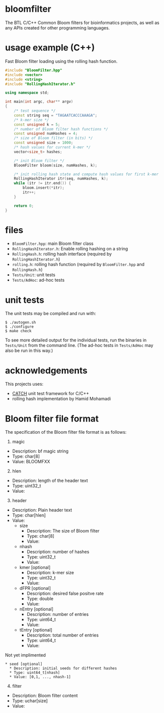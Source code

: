 # bloomfilter

The BTL C/C++ Common Bloom filters for bioinformatics projects, as well as any APIs created for other programming languages.

# usage example (C++)

Fast Bloom filter loading using the rolling hash function.

```C++
#include "BloomFilter.hpp"
#include <vector>
#include <string>
#include "RollingHashIterator.h"

using namespace std;

int main(int argc, char** argv)
{
	/* test sequence */
	const string seq = "TAGAATCACCCAAAGA";
	/* k-mer size */
	const unsigned k = 5;
	/* number of Bloom filter hash functions */
	const unsigned numHashes = 4;
	/* size of Bloom filter (in bits) */
	const unsigned size = 1000;
	/* hash values for current k-mer */
	vector<size_t> hashes;

	/* init Bloom filter */
	BloomFilter bloom(size, numHashes, k);

	/* init rolling hash state and compute hash values for first k-mer */
	RollingHashIterator itr(seq, numHashes, k);
	while (itr != itr.end()) {
		bloom.insert(*itr);
		itr++;
	}

	return 0;
}
```

# files

* `BloomFilter.hpp`: main Bloom filter class
* `RollingHashIterator.h`: Enable rolling hashing on a string 
* `RollingHash.h`: rolling hash interface (required by `RollingHashIterator.h`)
* `rolling.h`: rolling hash function (required by `BloomFilter.hpp` and `RollingHash.h`)
* `Tests/Unit`: unit tests
* `Tests/AdHoc`: ad-hoc tests

# unit tests

The unit tests may be compiled and run with:

	$ ./autogen.sh
	$ ./configure
	$ make check

To see more detailed output for the individual tests, run the binaries in `Tests/Unit` from the command line. (The ad-hoc tests in `Tests/AdHoc` may also be run in this way.)

# acknowledgements

This projects uses:
* [CATCH](https://github.com/philsquared/Catch) unit test framework for C/C++
* rolling hash implementation by Hamid Mohamadi

# Bloom filter file format

The specification of the Bloom filter file format is as follows:

1. magic
  * Description: bf magic string
  * Type: char[8]
  * Value: BLOOMFXX
2. hlen
  * Description: length of the header text
  * Type: uint32_t
  * Value:
3. header
  * Description: Plain header text
  * Type: char[hlen]
  * Value:
    * size
      * Description: The size of Bloom filter
      * Type: char[8]
      * Value:
    * nhash
      * Description: number of hashes
      * Type: uint32_t
      * Value:
    * kmer [optional]
      * Description: k-mer size
      * Type: uint32_t
      * Value:
    * dFPR [optional]
      * Description: desired false positve rate
      * Type: double
      * Value:
    * nEntry [optional]
      * Description: number of entries
      * Type: uint64_t
      * Value:
    * tEntry [optional]
      * Description: total number of entries
      * Type: uint64_t
      * Value:

Not yet implimented
    
    * seed [optional]
      * Description: initial seeds for different hashes
      * Type: uint64_t[nhash]
      * Value: [0,1, ..., nhash-1]

4. filter
  * Description: Bloom filter content
  * Type: uchar[size]
  * Value:
